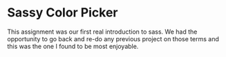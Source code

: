 # Sassy Color Picker

This assignment was our first real introduction to sass.  We had the opportunity to go back and re-do any previous project on those terms and this was the one I found to be most enjoyable.
